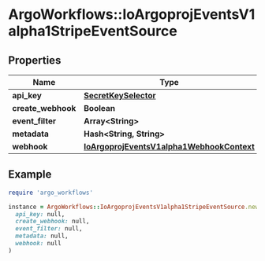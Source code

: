 # ArgoWorkflows::IoArgoprojEventsV1alpha1StripeEventSource

## Properties

| Name | Type | Description | Notes |
| ---- | ---- | ----------- | ----- |
| **api_key** | [**SecretKeySelector**](SecretKeySelector.md) |  | [optional] |
| **create_webhook** | **Boolean** |  | [optional] |
| **event_filter** | **Array&lt;String&gt;** |  | [optional] |
| **metadata** | **Hash&lt;String, String&gt;** |  | [optional] |
| **webhook** | [**IoArgoprojEventsV1alpha1WebhookContext**](IoArgoprojEventsV1alpha1WebhookContext.md) |  | [optional] |

## Example

```ruby
require 'argo_workflows'

instance = ArgoWorkflows::IoArgoprojEventsV1alpha1StripeEventSource.new(
  api_key: null,
  create_webhook: null,
  event_filter: null,
  metadata: null,
  webhook: null
)
```

